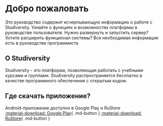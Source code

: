 # Добро пожаловать

Это руководство содержит исчерпывающую информацию о работе с Studiversity. Узнайте о функциях и возможностях платформы в
руководстве пользователя. Нужно развернуть и запустить сервер? Хотите расширить функционал системы? Вся необходимая информация есть
в руководстве программиста

## О Studiversity

Studiversity - это платформа, позволяющая работать с учебными курсами и группами.
Studiversity распространяется бесплатно в качестве программного обеспечения с открытым кодом.

## Где скачать приложение?

Android-приложение доступно в Google Play и RuStore <br>
[:material-download: Google Play](https://play.google.com/store/apps/details?id=com.denchic45.studiversity){ .md-button }
[:material-download: RuStore](https://apps.rustore.ru/app/com.denchic45.studiversity){ .md-button }
